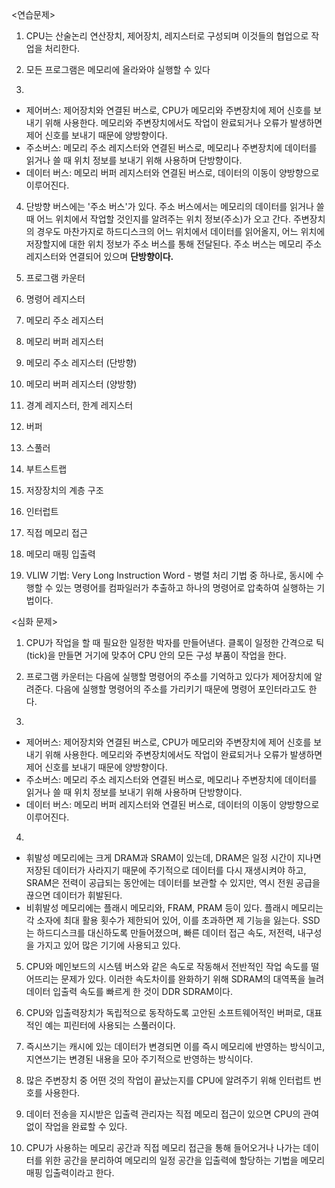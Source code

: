 <연습문제>

1. CPU는 산술논리 연산장치, 제어장치, 레지스터로 구성되며 이것들의 협업으로 작업을 처리한다. 
2. 모든 프로그램은 메모리에 올라와야 실행할 수 있다

3. 

- 제어버스: 제어장치와 연결된 버스로, CPU가 메모리와 주변장치에 제어 신호를 보내기 위해 사용한다. 메모리와 주변장치에서도 작업이 완료되거나 오류가 발생하면 제어 신호를 보내기 때문에 양방향이다.
- 주소버스: 메모리 주소 레지스터와 연결된 버스로, 메모리나 주변장치에 데이터를 읽거나 쓸 때 위치 정보를 보내기 위해 사용하며 단방향이다.
- 데이터 버스: 메모리 버퍼 레지스터와 연결된 버스로, 데이터의 이동이 양방향으로 이루어진다.

4.  단방향 버스에는 '주소 버스'가 있다. 주소 버스에서는 메모리의 데이터를 읽거나 쓸 때 어느 위치에서 작업할 것인지를 알려주는 위치 정보(주소)가 오고 간다. 주변장치의 경우도 마찬가지로 하드디스크의 어느 위치에서 데이터를 읽어올지, 어느 위치에 저장할지에 대한 위치 정보가 주소 버스를 통해 전달된다. 주소 버스는 메모리 주소 레지스터와 연결되어 있으며 **단방향이다.**
5. 프로그램 카운터

6. 명령어 레지스터
7. 메모리 주소 레지스터
8. 메모리 버퍼 레지스터
9. 메모리 주소 레지스터 (단방향)
10. 메모리 버퍼 레지스터 (양방향)
11. 경계 레지스터, 한계 레지스터
12. 버퍼
13. 스풀러
14. 부트스트랩
15. 저장장치의 계층 구조
16. 인터럽트
17. 직접 메모리 접근
18. 메모리 매핑 입출력
19. VLIW 기법: Very Long Instruction Word - 병렬 처리 기법 중 하나로, 동시에 수행할 수 있는 명령어를 컴파일러가 추출하고 하나의 명령어로 압축하여 실행하는 기법이다.



<심화 문제>

1. CPU가 작업을 할 때 필요한 일정한 박자를 만들어낸다. 클록이 일정한 간격으로 틱(tick)을 만들면 거기에 맞추어 CPU 안의 모든 구성 부품이 작업을 한다.
2. 프로그램 카운터는 다음에 실행할 명령어의 주소를 기억하고 있다가 제어장치에 알려준다. 다음에 실행할 명령어의 주소를 가리키기 때문에 명령어 포인터라고도 한다.

3. 

- 제어버스: 제어장치와 연결된 버스로, CPU가 메모리와 주변장치에 제어 신호를 보내기 위해 사용한다. 메모리와 주변장치에서도 작업이 완료되거나 오류가 발생하면 제어 신호를 보내기 때문에 양방향이다.
- 주소버스: 메모리 주소 레지스터와 연결된 버스로, 메모리나 주변장치에 데이터를 읽거나 쓸 때 위치 정보를 보내기 위해 사용하며 단방향이다.
- 데이터 버스: 메모리 버퍼 레지스터와 연결된 버스로, 데이터의 이동이 양방향으로 이루어진다.

4. 

- 휘발성 메모리에는 크게 DRAM과 SRAM이 있는데, DRAM은 일정 시간이 지나면 저장된 데이터가 사라지기 때문에 주기적으로 데이터를 다시 재생시켜야 하고, SRAM은 전력이 공급되는 동안에는 데이터를 보관할 수 있지만, 역시 전원 공급을 끊으면 데이터가 휘발된다.
- 비휘발성 메모리에는 플래시 메모리와, FRAM, PRAM 등이 있다. 플래시 메모리는 각 소자에 최대 활용 횟수가 제한되어 있어, 이를 초과하면 제 기능을 잃는다. SSD는 하드디스크를 대신하도록 만들어졌으며, 빠른 데이터 접근 속도, 저전력, 내구성을 가지고 있어 많은 기기에 사용되고 있다.

5. CPU와 메인보드의 시스템 버스와 같은 속도로 작동해서 전반적인 작업 속도를 떨어뜨리는 문제가 있다. 이러한 속도차이를 완화하기 위해 SDRAM의 대역폭을 늘려 데이터 입출력 속도를 빠르게 한 것이 DDR SDRAM이다. 

6. CPU와 입출력장치가 독립적으로 동작하도록 고안된 소프트웨어적인 버퍼로, 대표적인 예는 피린터에 사용되는 스풀러이다.
7. 즉시쓰기는 캐시에 있는 데이터가 변경되면 이를 즉시 메모리에 반영하는 방식이고, 지연쓰기는 변경된 내용을 모아 주기적으로 반영하는 방식이다.

8. 많은 주변장치 중 어떤 것의 작업이 끝났는지를 CPU에 알려주기 위해 인터럽트 번호를 사용한다.
9. 데이터 전송을 지시받은 입출력 관리자는 직접 메모리 접근이 있으면 CPU의 관여 없이 작업을 완료할 수 있다.
10. CPU가 사용하는 메모리 공간과 직접 메모리 접근을 통해 들어오거나 나가는 데이터를 위한 공간을 분리하여 메모리의 일정 공간을 입출력에 할당하는 기법을 메모리 매핑 입출력이라고 한다.

